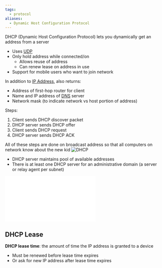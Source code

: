 ```yaml
---
tags:
  - protocol
aliases:
  - Dynamic Host Configuration Protocol
---
```

DHCP (Dynamic Host Configuration Protocol) lets you dynamically get an address from a server
- Uses [UDP](UDP)
- Only hold address while connected/on
	- Allows reuse of address
	- Can renew lease on address in use
- Support for mobile users who want to join network

In addition to [IP Address](../OSI%20layers/Network%20layer/IP/IP%20Addresses.md), also returns:
- Address of first-hop router for client
- Name and IP address of [DNS](../DNS.md) server
- Network mask (to indicate network vs host portion of address)

Steps:
1. Client sends DHCP discover packet
2. DHCP server sends DHCP offer
3. Client sends DHCP request
4. DHCP server sends DHCP ACK

All of these steps are done on broadcast address so that all computers on network know about the new kid
 ![DHCP](../../img/dhcp.png)

- DHCP server maintains pool of available addresses
- There is at least one DHCP server for an administrative domain (a server or relay agent per subnet)

![DHCP Relay](DHCP%20Relay.md)

## DHCP Lease

**DHCP lease time**: the amount of time the IP address is granted to a device
- Must be renewed before lease time expires
- Or ask for new IP address after lease time expires
